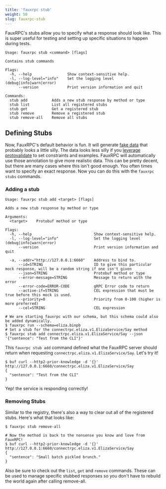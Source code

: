 ```yaml
---
title: 'fauxrpc stub'
weight: 50
slug: fauxrpc-stub
---
```


FauxRPC's stubs allow you to specify what a response should look like. This is super useful for testing and setting up specific situations to happen during tests.

```shell
Usage: fauxrpc stub <command> [flags]

Contains stub commands

Flags:
  -h, --help                Show context-sensitive help.
  -l, --log-level="info"    Set the logging level (debug|info|warn|error)
      --version             Print version information and quit

Commands:
  stub add           Adds a new stub response by method or type
  stub list          List all registered stubs
  stub get           Get a registered stub
  stub remove        Remove a registered stub
  stub remove-all    Remove all stubs
```

## Defining Stubs
Now, FauxRPC's default behavior is fun. It will generate [fake data](/docs/faking-data/) that probably looks a little silly. The data looks less silly if you [leverage protovalidate](/docs/protovalidate/) to set constraints and examples. FauxRPC will automatically use those annotation to give more realistic data. This can be pretty decent, but there are many cases where this isn't good enough. You often times want to specify an exact response. Now you can do this with the `fauxrpc stubs` commands.

### Adding a stub
```shell
Usage: fauxrpc stub add <target> [flags]

Adds a new stub response by method or type

Arguments:
  <target>    Protobuf method or type

Flags:
  -h, --help                            Show context-sensitive help.
  -l, --log-level="info"                Set the logging level (debug|info|warn|error)
      --version                         Print version information and quit

  -a, --addr="http://127.0.0.1:6660"    Address to bind to.
      --id=STRING                       ID to give this particular mock response, will be a random string if one isn't given
      --json=STRING                     Protobuf method or type
      --error-message=STRING            Message to return with the error
      --error-code=ERROR-CODE           gRPC Error code to return
      --active-if=STRING                CEL expression that must be true before this mock is used.
      --priority=0                      Priority from 0-100 (higher is more preferred)
      --cel=STRING                      CEL expression
```

```shell
# We are starting fauxrpc with our schema, but this schema could also be added dynamically.
$ fauxrpc run --schema=eliza.binpb
# Set a stub for the connectrpc.eliza.v1.ElizaService/Say method 
$ fauxrpc stub add connectrpc.eliza.v1.ElizaService/Say --json '{"sentence": "Test from the CLI"}'
```
This `fauxrpc stub add` command defined what the FauxRPC server should return when requesting `connectrpc.eliza.v1.ElizaService/Say`. Let's try it!
```shell
$ buf curl --http2-prior-knowledge -d '{}' http://127.0.0.1:6660/connectrpc.eliza.v1.ElizaService/Say
{
  "sentence": "Test from the CLI"
}
```
Yep! the service is responding correctly!

### Removing Stubs
Similar to the registry, there's also a way to clear out all of the registered stubs. Here's what that looks like:
```shell
$ fauxrpc stub remove-all

# Now the method is back to the nonsense you know and love from FauxRPC!
$ buf curl --http2-prior-knowledge -d '{}' http://127.0.0.1:6660/connectrpc.eliza.v1.ElizaService/Say
{
  "sentence": "Small batch pickled brunch."
}
```

Also be sure to check out the `list`, `get` and `remove` commands. These can be used to manage specific stubbed responses so you don't have to rebuild the world again after calling remove-all.
